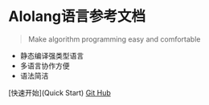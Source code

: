 # Alolang语言参考文档
> Make algorithm programming easy and comfortable

* 静态编译强类型语言
* 多语言协作方便
* 语法简洁

[快速开始](Quick Start)
[Git Hub](https://github.com/xjtu-youth/AloLang/)